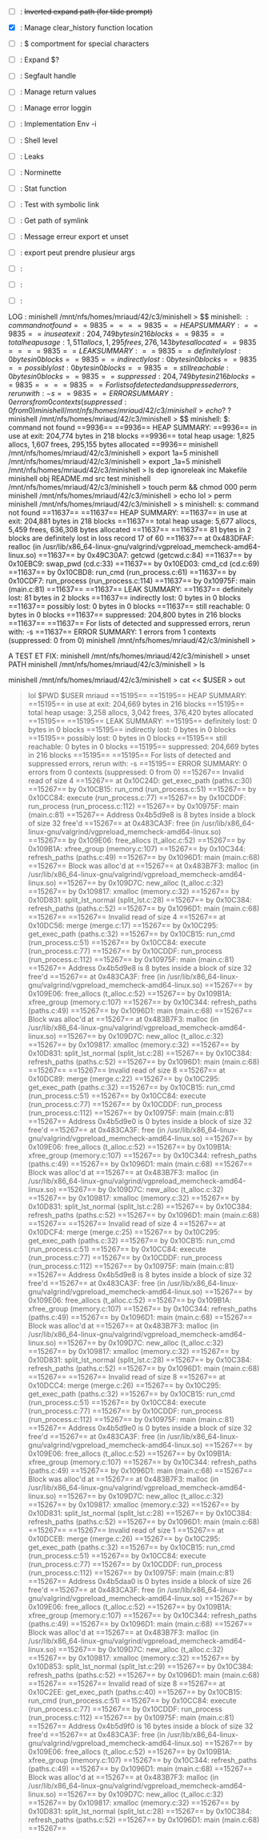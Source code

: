 - [ ] : ~~Inverted expand path (for tilde prompt)~~
- [x] : Manage clear_history function location
- [ ] : $ comportment for special characters
- [ ] : Expand $?
- [ ] : Segfault handle
- [ ] : Manage return values
- [ ] : Manage error loggin
- [ ] : Implementation Env -i
- [ ] : Shell level
- [ ] : Leaks
- [ ] : Norminette
- [ ] : Stat function
- [ ] : Test with symbolic link
- [ ] : Get path of symlink
- [ ] : Message erreur export et unset
- [ ] : export peut prendre plusieur args
- [ ] :
- [ ] :
- [ ] :


LOG :
minishell /mnt/nfs/homes/mriaud/42/c3/minishell > $$
minishell: $: command not found
==9835==
==9835== HEAP SUMMARY:
==9835==     in use at exit: 204,749 bytes in 216 blocks
==9835==   total heap usage: 1,511 allocs, 1,295 frees, 276,143 bytes allocated
==9835==
==9835== LEAK SUMMARY:
==9835==    definitely lost: 0 bytes in 0 blocks
==9835==    indirectly lost: 0 bytes in 0 blocks
==9835==      possibly lost: 0 bytes in 0 blocks
==9835==    still reachable: 0 bytes in 0 blocks
==9835==         suppressed: 204,749 bytes in 216 blocks
==9835==
==9835== For lists of detected and suppressed errors, rerun with: -s
==9835== ERROR SUMMARY: 0 errors from 0 contexts (suppressed: 0 from 0)
minishell /mnt/nfs/homes/mriaud/42/c3/minishell > echo ?$
?
minishell /mnt/nfs/homes/mriaud/42/c3/minishell > $$
minishell: $: command not found
==9936==
==9936== HEAP SUMMARY:
==9936==     in use at exit: 204,774 bytes in 218 blocks
==9936==   total heap usage: 1,825 allocs, 1,607 frees, 295,155 bytes allocated
==9936==
minishell /mnt/nfs/homes/mriaud/42/c3/minishell > export 1a=5
minishell /mnt/nfs/homes/mriaud/42/c3/minishell > export _1a=5
minishell /mnt/nfs/homes/mriaud/42/c3/minishell > ls
dep  ignoreleak  inc  Makefile  minishell  obj  README.md  src  test
minishell /mnt/nfs/homes/mriaud/42/c3/minishell > touch perm && chmod 000 perm
minishell /mnt/nfs/homes/mriaud/42/c3/minishell > echo lol > perm
minishell /mnt/nfs/homes/mriaud/42/c3/minishell > s
minishell: s: command not found
==11637==
==11637== HEAP SUMMARY:
==11637==     in use at exit: 204,881 bytes in 218 blocks
==11637==   total heap usage: 5,677 allocs, 5,459 frees, 636,308 bytes allocated
==11637==
==11637== 81 bytes in 2 blocks are definitely lost in loss record 17 of 60
==11637==    at 0x483DFAF: realloc (in /usr/lib/x86_64-linux-gnu/valgrind/vgpreload_memcheck-amd64-linux.so)
==11637==    by 0x49C30A7: getcwd (getcwd.c:84)
==11637==    by 0x10EBC9: swap_pwd (cd.c:33)
==11637==    by 0x10ED03: cmd_cd (cd.c:69)
==11637==    by 0x10CBD8: run_cmd (run_process.c:61)
==11637==    by 0x10CDF7: run_process (run_process.c:114)
==11637==    by 0x10975F: main (main.c:81)
==11637==
==11637== LEAK SUMMARY:
==11637==    definitely lost: 81 bytes in 2 blocks
==11637==    indirectly lost: 0 bytes in 0 blocks
==11637==      possibly lost: 0 bytes in 0 blocks
==11637==    still reachable: 0 bytes in 0 blocks
==11637==         suppressed: 204,800 bytes in 216 blocks
==11637==
==11637== For lists of detected and suppressed errors, rerun with: -s
==11637== ERROR SUMMARY: 1 errors from 1 contexts (suppressed: 0 from 0)
minishell /mnt/nfs/homes/mriaud/42/c3/minishell >

A TEST ET FIX:
minishell /mnt/nfs/homes/mriaud/42/c3/minishell > unset PATH
minishell /mnt/nfs/homes/mriaud/42/c3/minishell > ls


minishell /mnt/nfs/homes/mriaud/42/c3/minishell > cat << $USER > out
> lol
> $PWD
> $USER
> mriaud
==15195==
==15195== HEAP SUMMARY:
==15195==     in use at exit: 204,669 bytes in 216 blocks
==15195==   total heap usage: 3,258 allocs, 3,042 frees, 376,420 bytes allocated
==15195==
==15195== LEAK SUMMARY:
==15195==    definitely lost: 0 bytes in 0 blocks
==15195==    indirectly lost: 0 bytes in 0 blocks
==15195==      possibly lost: 0 bytes in 0 blocks
==15195==    still reachable: 0 bytes in 0 blocks
==15195==         suppressed: 204,669 bytes in 216 blocks
==15195==
==15195== For lists of detected and suppressed errors, rerun with: -s
==15195== ERROR SUMMARY: 0 errors from 0 contexts (suppressed: 0 from 0)
==15267== Invalid read of size 4
==15267==    at 0x10C24D: get_exec_path (paths.c:30)
==15267==    by 0x10CB15: run_cmd (run_process.c:51)
==15267==    by 0x10CC84: execute (run_process.c:77)
==15267==    by 0x10CDDF: run_process (run_process.c:112)
==15267==    by 0x10975F: main (main.c:81)
==15267==  Address 0x4b5d9e8 is 8 bytes inside a block of size 32 free'd
==15267==    at 0x483CA3F: free (in /usr/lib/x86_64-linux-gnu/valgrind/vgpreload_memcheck-amd64-linux.so)
==15267==    by 0x109E06: free_allocs (t_alloc.c:52)
==15267==    by 0x109B1A: xfree_group (memory.c:107)
==15267==    by 0x10C344: refresh_paths (paths.c:49)
==15267==    by 0x1096D1: main (main.c:68)
==15267==  Block was alloc'd at
==15267==    at 0x483B7F3: malloc (in /usr/lib/x86_64-linux-gnu/valgrind/vgpreload_memcheck-amd64-linux.so)
==15267==    by 0x109D7C: new_alloc (t_alloc.c:32)
==15267==    by 0x109817: xmalloc (memory.c:32)
==15267==    by 0x10D831: split_lst_normal (split_lst.c:28)
==15267==    by 0x10C384: refresh_paths (paths.c:52)
==15267==    by 0x1096D1: main (main.c:68)
==15267==
==15267== Invalid read of size 4
==15267==    at 0x10DC56: merge (merge.c:17)
==15267==    by 0x10C295: get_exec_path (paths.c:32)
==15267==    by 0x10CB15: run_cmd (run_process.c:51)
==15267==    by 0x10CC84: execute (run_process.c:77)
==15267==    by 0x10CDDF: run_process (run_process.c:112)
==15267==    by 0x10975F: main (main.c:81)
==15267==  Address 0x4b5d9e8 is 8 bytes inside a block of size 32 free'd
==15267==    at 0x483CA3F: free (in /usr/lib/x86_64-linux-gnu/valgrind/vgpreload_memcheck-amd64-linux.so)
==15267==    by 0x109E06: free_allocs (t_alloc.c:52)
==15267==    by 0x109B1A: xfree_group (memory.c:107)
==15267==    by 0x10C344: refresh_paths (paths.c:49)
==15267==    by 0x1096D1: main (main.c:68)
==15267==  Block was alloc'd at
==15267==    at 0x483B7F3: malloc (in /usr/lib/x86_64-linux-gnu/valgrind/vgpreload_memcheck-amd64-linux.so)
==15267==    by 0x109D7C: new_alloc (t_alloc.c:32)
==15267==    by 0x109817: xmalloc (memory.c:32)
==15267==    by 0x10D831: split_lst_normal (split_lst.c:28)
==15267==    by 0x10C384: refresh_paths (paths.c:52)
==15267==    by 0x1096D1: main (main.c:68)
==15267==
==15267== Invalid read of size 8
==15267==    at 0x10DC89: merge (merge.c:22)
==15267==    by 0x10C295: get_exec_path (paths.c:32)
==15267==    by 0x10CB15: run_cmd (run_process.c:51)
==15267==    by 0x10CC84: execute (run_process.c:77)
==15267==    by 0x10CDDF: run_process (run_process.c:112)
==15267==    by 0x10975F: main (main.c:81)
==15267==  Address 0x4b5d9e0 is 0 bytes inside a block of size 32 free'd
==15267==    at 0x483CA3F: free (in /usr/lib/x86_64-linux-gnu/valgrind/vgpreload_memcheck-amd64-linux.so)
==15267==    by 0x109E06: free_allocs (t_alloc.c:52)
==15267==    by 0x109B1A: xfree_group (memory.c:107)
==15267==    by 0x10C344: refresh_paths (paths.c:49)
==15267==    by 0x1096D1: main (main.c:68)
==15267==  Block was alloc'd at
==15267==    at 0x483B7F3: malloc (in /usr/lib/x86_64-linux-gnu/valgrind/vgpreload_memcheck-amd64-linux.so)
==15267==    by 0x109D7C: new_alloc (t_alloc.c:32)
==15267==    by 0x109817: xmalloc (memory.c:32)
==15267==    by 0x10D831: split_lst_normal (split_lst.c:28)
==15267==    by 0x10C384: refresh_paths (paths.c:52)
==15267==    by 0x1096D1: main (main.c:68)
==15267==
==15267== Invalid read of size 4
==15267==    at 0x10DCF4: merge (merge.c:25)
==15267==    by 0x10C295: get_exec_path (paths.c:32)
==15267==    by 0x10CB15: run_cmd (run_process.c:51)
==15267==    by 0x10CC84: execute (run_process.c:77)
==15267==    by 0x10CDDF: run_process (run_process.c:112)
==15267==    by 0x10975F: main (main.c:81)
==15267==  Address 0x4b5d9e8 is 8 bytes inside a block of size 32 free'd
==15267==    at 0x483CA3F: free (in /usr/lib/x86_64-linux-gnu/valgrind/vgpreload_memcheck-amd64-linux.so)
==15267==    by 0x109E06: free_allocs (t_alloc.c:52)
==15267==    by 0x109B1A: xfree_group (memory.c:107)
==15267==    by 0x10C344: refresh_paths (paths.c:49)
==15267==    by 0x1096D1: main (main.c:68)
==15267==  Block was alloc'd at
==15267==    at 0x483B7F3: malloc (in /usr/lib/x86_64-linux-gnu/valgrind/vgpreload_memcheck-amd64-linux.so)
==15267==    by 0x109D7C: new_alloc (t_alloc.c:32)
==15267==    by 0x109817: xmalloc (memory.c:32)
==15267==    by 0x10D831: split_lst_normal (split_lst.c:28)
==15267==    by 0x10C384: refresh_paths (paths.c:52)
==15267==    by 0x1096D1: main (main.c:68)
==15267==
==15267== Invalid read of size 8
==15267==    at 0x10DCC4: merge (merge.c:26)
==15267==    by 0x10C295: get_exec_path (paths.c:32)
==15267==    by 0x10CB15: run_cmd (run_process.c:51)
==15267==    by 0x10CC84: execute (run_process.c:77)
==15267==    by 0x10CDDF: run_process (run_process.c:112)
==15267==    by 0x10975F: main (main.c:81)
==15267==  Address 0x4b5d9e0 is 0 bytes inside a block of size 32 free'd
==15267==    at 0x483CA3F: free (in /usr/lib/x86_64-linux-gnu/valgrind/vgpreload_memcheck-amd64-linux.so)
==15267==    by 0x109E06: free_allocs (t_alloc.c:52)
==15267==    by 0x109B1A: xfree_group (memory.c:107)
==15267==    by 0x10C344: refresh_paths (paths.c:49)
==15267==    by 0x1096D1: main (main.c:68)
==15267==  Block was alloc'd at
==15267==    at 0x483B7F3: malloc (in /usr/lib/x86_64-linux-gnu/valgrind/vgpreload_memcheck-amd64-linux.so)
==15267==    by 0x109D7C: new_alloc (t_alloc.c:32)
==15267==    by 0x109817: xmalloc (memory.c:32)
==15267==    by 0x10D831: split_lst_normal (split_lst.c:28)
==15267==    by 0x10C384: refresh_paths (paths.c:52)
==15267==    by 0x1096D1: main (main.c:68)
==15267==
==15267== Invalid read of size 1
==15267==    at 0x10DCEB: merge (merge.c:26)
==15267==    by 0x10C295: get_exec_path (paths.c:32)
==15267==    by 0x10CB15: run_cmd (run_process.c:51)
==15267==    by 0x10CC84: execute (run_process.c:77)
==15267==    by 0x10CDDF: run_process (run_process.c:112)
==15267==    by 0x10975F: main (main.c:81)
==15267==  Address 0x4b5daa0 is 0 bytes inside a block of size 26 free'd
==15267==    at 0x483CA3F: free (in /usr/lib/x86_64-linux-gnu/valgrind/vgpreload_memcheck-amd64-linux.so)
==15267==    by 0x109E06: free_allocs (t_alloc.c:52)
==15267==    by 0x109B1A: xfree_group (memory.c:107)
==15267==    by 0x10C344: refresh_paths (paths.c:49)
==15267==    by 0x1096D1: main (main.c:68)
==15267==  Block was alloc'd at
==15267==    at 0x483B7F3: malloc (in /usr/lib/x86_64-linux-gnu/valgrind/vgpreload_memcheck-amd64-linux.so)
==15267==    by 0x109D7C: new_alloc (t_alloc.c:32)
==15267==    by 0x109817: xmalloc (memory.c:32)
==15267==    by 0x10D853: split_lst_normal (split_lst.c:29)
==15267==    by 0x10C384: refresh_paths (paths.c:52)
==15267==    by 0x1096D1: main (main.c:68)
==15267==
==15267== Invalid read of size 8
==15267==    at 0x10C2EE: get_exec_path (paths.c:40)
==15267==    by 0x10CB15: run_cmd (run_process.c:51)
==15267==    by 0x10CC84: execute (run_process.c:77)
==15267==    by 0x10CDDF: run_process (run_process.c:112)
==15267==    by 0x10975F: main (main.c:81)
==15267==  Address 0x4b5d9f0 is 16 bytes inside a block of size 32 free'd
==15267==    at 0x483CA3F: free (in /usr/lib/x86_64-linux-gnu/valgrind/vgpreload_memcheck-amd64-linux.so)
==15267==    by 0x109E06: free_allocs (t_alloc.c:52)
==15267==    by 0x109B1A: xfree_group (memory.c:107)
==15267==    by 0x10C344: refresh_paths (paths.c:49)
==15267==    by 0x1096D1: main (main.c:68)
==15267==  Block was alloc'd at
==15267==    at 0x483B7F3: malloc (in /usr/lib/x86_64-linux-gnu/valgrind/vgpreload_memcheck-amd64-linux.so)
==15267==    by 0x109D7C: new_alloc (t_alloc.c:32)
==15267==    by 0x109817: xmalloc (memory.c:32)
==15267==    by 0x10D831: split_lst_normal (split_lst.c:28)
==15267==    by 0x10C384: refresh_paths (paths.c:52)
==15267==    by 0x1096D1: main (main.c:68)
==15267==
